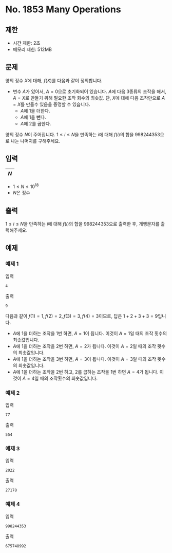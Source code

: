 # No. 1853 Many Operations

## 제한

- 시간 제한: 2초
- 메모리 제한: 512MB

## 문제

양의 정수 $X$에 대해, $f(X)$를 다음과 같이 정의합니다.

- 변수 $A$가 있어서, $A = 0$으로 초기화되어 있습니다. $A$에 다음 $3$종류의 조작을 해서, $A=X$로 만들기 위해 필요한 조작 회수의 최솟값. 단, $X$에 대해 다음 조작만으로 $A=X$를 만들수 있음을 증명할 수 있습니다.
  - $A$에 $1$을 더한다.
  - $A$에 $1$을 뺀다.
  - $A$에 $2$를 곱한다.

양의 정수 $N$이 주어집니다. $1 \le i \le N$을 만족하는 $i$에 대해 $f(i)$의 합을 $998244353$으로 나눈 나머지를 구해주세요.

## 입력

|$N$|
|-|

- $1 \le N \le 10^{18}$
- $N$은 정수

## 출력

$1 \le i \le N$을 만족하는 $i$에 대해 $f(i)$의 합을 $998244353$으로 출력한 후, 개행문자를 출력해주세요.

## 예제

### 예제 1

입력

```
4
```

출력

```
9
```

다음과 같이 $f(1) = 1, f(2) = 2, f(3) = 3, f(4) = 3$이므로, 답은 $1+2+3+3 = 9$입니다.

- $A$에 $1$을 더하는 조작을 $1$번 하면, $A=1$이 됩니다. 이것이 $A=1$일 때의 조작 횟수의 최솟값입니다.
- $A$​에 $1$​을 더하는 조작을 $2$​번 하면, $A=2$​가 됩니다. 이것이 $A=2$​일 때의 조작 횟수의 최솟값입니다. 
- $A$에 $1$을 더하는 조작을 $3$번 하면, $A=3$이 됩니다. 이것이 $A=3$일 때의 조작 횟수의 최솟값입니다. 
- $A$에 $1$을 더하는 조작을 $2$번 하고, $2$를 곱하는 조작을 $1$번 하면 $A=4$가 됩니다. 이것이 $A=4$일 때의 조작횟수의 최솟값입니다.

### 예제 2

입력

```
77
```

출력

```
554
```

### 예제 3

입력

```
2022
```

출력

```
27178
```

### 예제 4

입력

```
998244353
```

출력

```
675748992
```


